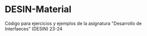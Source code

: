 # DESIN-Material
Código para ejercicios y ejemplos de la asignatura "Desarrollo de Interfaeces" (DESIN) 23-24